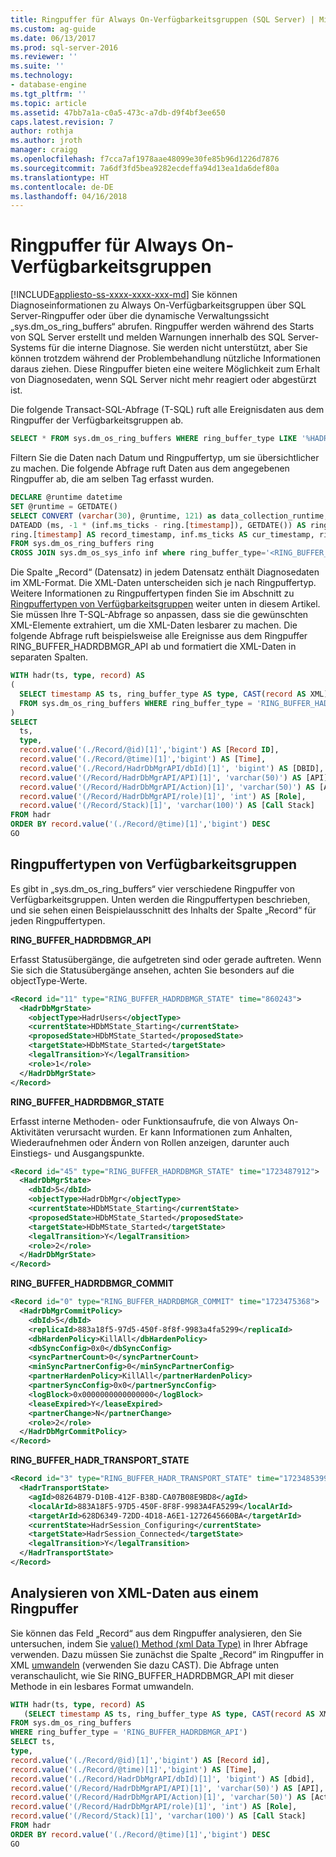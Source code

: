 ```yaml
---
title: Ringpuffer für Always On-Verfügbarkeitsgruppen (SQL Server) | Microsoft-Dokumentation
ms.custom: ag-guide
ms.date: 06/13/2017
ms.prod: sql-server-2016
ms.reviewer: ''
ms.suite: ''
ms.technology:
- database-engine
ms.tgt_pltfrm: ''
ms.topic: article
ms.assetid: 47bb7a1a-c0a5-473c-a7db-d9f4bf3ee650
caps.latest.revision: 7
author: rothja
ms.author: jroth
manager: craigg
ms.openlocfilehash: f7cca7af1978aae48099e30fe85b96d1226d7876
ms.sourcegitcommit: 7a6df3fd5bea9282ecdeffa94d13ea1da6def80a
ms.translationtype: HT
ms.contentlocale: de-DE
ms.lasthandoff: 04/16/2018
---
```

# <a name="always-on-availability-groups-ring-buffers"></a>Ringpuffer für Always On-Verfügbarkeitsgruppen
[!INCLUDE[appliesto-ss-xxxx-xxxx-xxx-md](../../../includes/appliesto-ss-xxxx-xxxx-xxx-md.md)]
  Sie können Diagnoseinformationen zu Always On-Verfügbarkeitsgruppen über SQL Server-Ringpuffer oder über die dynamische Verwaltungssicht „sys.dm_os_ring_buffers“ abrufen. Ringpuffer werden während des Starts von SQL Server erstellt und melden Warnungen innerhalb des SQL Server-Systems für die interne Diagnose. Sie werden nicht unterstützt, aber Sie können trotzdem während der Problembehandlung nützliche Informationen daraus ziehen. Diese Ringpuffer bieten eine weitere Möglichkeit zum Erhalt von Diagnosedaten, wenn SQL Server nicht mehr reagiert oder abgestürzt ist.  
  
 Die folgende Transact-SQL-Abfrage (T-SQL) ruft alle Ereignisdaten aus dem Ringpuffer der Verfügbarkeitsgruppen ab.  
  
```sql  
SELECT * FROM sys.dm_os_ring_buffers WHERE ring_buffer_type LIKE '%HADR%'  
```  
  
 Filtern Sie die Daten nach Datum und Ringpuffertyp, um sie übersichtlicher zu machen. Die folgende Abfrage ruft Daten aus dem angegebenen Ringpuffer ab, die am selben Tag erfasst wurden.  
  
```sql  
DECLARE @runtime datetime  
SET @runtime = GETDATE()  
SELECT CONVERT (varchar(30), @runtime, 121) as data_collection_runtime,   
DATEADD (ms, -1 * (inf.ms_ticks - ring.[timestamp]), GETDATE()) AS ring_buffer_record_time,   
ring.[timestamp] AS record_timestamp, inf.ms_ticks AS cur_timestamp, ring.*   
FROM sys.dm_os_ring_buffers ring  
CROSS JOIN sys.dm_os_sys_info inf where ring_buffer_type='<RING_BUFFER_TYPE>'  
```  
  
 Die Spalte „Record“ (Datensatz) in jedem Datensatz enthält Diagnosedaten im XML-Format. Die XML-Daten unterscheiden sich je nach Ringpuffertyp. Weitere Informationen zu Ringpuffertypen finden Sie im Abschnitt zu [Ringpuffertypen von Verfügbarkeitsgruppen](#BKMK_RingBufferTypes) weiter unten in diesem Artikel. Sie müssen Ihre T-SQL-Abfrage so anpassen, dass sie die gewünschten XML-Elemente extrahiert, um die XML-Daten lesbarer zu machen. Die folgende Abfrage ruft beispielsweise alle Ereignisse aus dem Ringpuffer RING_BUFFER_HADRDBMGR_API ab und formatiert die XML-Daten in separaten Spalten.  
  
```sql  
WITH hadr(ts, type, record) AS  
(  
  SELECT timestamp AS ts, ring_buffer_type AS type, CAST(record AS XML) AS record   
  FROM sys.dm_os_ring_buffers WHERE ring_buffer_type = 'RING_BUFFER_HADRDBMGR_API'  
)  
SELECT   
  ts,  
  type,  
  record.value('(./Record/@id)[1]','bigint') AS [Record ID],  
  record.value('(./Record/@time)[1]','bigint') AS [Time],  
  record.value('(./Record/HadrDbMgrAPI/dbId)[1]', 'bigint') AS [DBID],  
  record.value('(/Record/HadrDbMgrAPI/API)[1]', 'varchar(50)') AS [API],  
  record.value('(/Record/HadrDbMgrAPI/Action)[1]', 'varchar(50)') AS [Action],  
  record.value('(/Record/HadrDbMgrAPI/role)[1]', 'int') AS [Role],  
  record.value('(/Record/Stack)[1]', 'varchar(100)') AS [Call Stack]  
FROM hadr  
ORDER BY record.value('(./Record/@time)[1]','bigint') DESC  
GO  
```  
  
##  <a name="BKMK_RingBufferTypes"></a> Ringpuffertypen von Verfügbarkeitsgruppen  
 Es gibt in „sys.dm_os_ring_buffers“ vier verschiedene Ringpuffer von Verfügbarkeitsgruppen. Unten werden die Ringpuffertypen beschrieben, und sie sehen einen Beispielausschnitt des Inhalts der Spalte „Record“ für jeden Ringpuffertypen.  
  
 **RING_BUFFER_HADRDBMGR_API**  
  
 Erfasst Statusübergänge, die aufgetreten sind oder gerade auftreten. Wenn Sie sich die Statusübergänge ansehen, achten Sie besonders auf die objectType-Werte.  
  
```xml  
<Record id="11" type="RING_BUFFER_HADRDBMGR_STATE" time="860243">  
  <HadrDbMgrState>  
    <objectType>HadrUsers</objectType>  
    <currentState>HDbMState_Starting</currentState>  
    <proposedState>HDbMState_Started</proposedState>  
    <targetState>HDbMState_Started</targetState>  
    <legalTransition>Y</legalTransition>  
    <role>1</role>  
  </HadrDbMgrState>  
</Record>  
```  
  
 **RING_BUFFER_HADRDBMGR_STATE**  
  
 Erfasst interne Methoden- oder Funktionsaufrufe, die von Always On-Aktivitäten verursacht wurden. Er kann Informationen zum Anhalten, Wiederaufnehmen oder Ändern von Rollen anzeigen, darunter auch Einstiegs- und Ausgangspunkte.  
  
```xml  
<Record id="45" type="RING_BUFFER_HADRDBMGR_STATE" time="1723487912">  
  <HadrDbMgrState>  
    <dbId>5</dbId>  
    <objectType>HadrDbMgr</objectType>  
    <currentState>HDbMState_Starting</currentState>  
    <proposedState>HDbMState_Started</proposedState>  
    <targetState>HDbMState_Started</targetState>  
    <legalTransition>Y</legalTransition>  
    <role>2</role>  
  </HadrDbMgrState>  
</Record>  
```  
  
 **RING_BUFFER_HADRDBMGR_COMMIT**  
  
```xml  
<Record id="0" type="RING_BUFFER_HADRDBMGR_COMMIT" time="1723475368">  
  <HadrDbMgrCommitPolicy>  
    <dbId>5</dbId>  
    <replicaId>883a18f5-97d5-450f-8f8f-9983a4fa5299</replicaId>  
    <dbHardenPolicy>KillAll</dbHardenPolicy>  
    <dbSyncConfig>0x0</dbSyncConfig>  
    <syncPartnerCount>0</syncPartnerCount>  
    <minSyncPartnerConfig>0</minSyncPartnerConfig>  
    <partnerHardenPolicy>KillAll</partnerHardenPolicy>  
    <partnerSyncConfig>0x0</partnerSyncConfig>  
    <logBlock>0x0000000000000000</logBlock>  
    <leaseExpired>Y</leaseExpired>  
    <partnerChange>N</partnerChange>  
    <role>2</role>  
  </HadrDbMgrCommitPolicy>  
</Record>  
```  
  
 **RING_BUFFER_HADR_TRANSPORT_STATE**  
  
```xml  
<Record id="3" type="RING_BUFFER_HADR_TRANSPORT_STATE" time="1723485399">  
  <HadrTransportState>  
    <agId>08264B79-D10B-412F-B38D-CA07B08E9BD8</agId>  
    <localArId>883A18F5-97D5-450F-8F8F-9983A4FA5299</localArId>  
    <targetArId>628D6349-72DD-4D18-A6E1-1272645660BA</targetArId>  
    <currentState>HadrSession_Configuring</currentState>  
    <targetState>HadrSession_Connected</targetState>  
    <legalTransition>Y</legalTransition>  
  </HadrTransportState>  
</Record>  
```  
  
## <a name="parse-xml-data-from-a-ring-buffer"></a>Analysieren von XML-Daten aus einem Ringpuffer  
 Sie können das Feld „Record“ aus dem Ringpuffer analysieren, den Sie untersuchen, indem Sie [value&#40;&#41; Method &#40;xml Data Type&#41;](~/t-sql/xml/value-method-xml-data-type.md) in Ihrer Abfrage verwenden. Dazu müssen Sie zunächst die Spalte „Record“ im Ringpuffer in XML [umwandeln](~/t-sql/functions/cast-and-convert-transact-sql.md) (verwenden Sie dazu CAST). Die Abfrage unten veranschaulicht, wie Sie RING_BUFFER_HADRDBMGR_API mit dieser Methode in ein lesbares Format umwandeln.  
  
```sql 
WITH hadr(ts, type, record) AS  
   (SELECT timestamp AS ts, ring_buffer_type AS type, CAST(record AS XML) AS record   
FROM sys.dm_os_ring_buffers   
WHERE ring_buffer_type = 'RING_BUFFER_HADRDBMGR_API')  
SELECT ts,  
type,  
record.value('(./Record/@id)[1]','bigint') AS [Record id],  
record.value('(./Record/@time)[1]','bigint') AS [Time],  
record.value('(./Record/HadrDbMgrAPI/dbId)[1]', 'bigint') AS [dbid],  
record.value('(/Record/HadrDbMgrAPI/API)[1]', 'varchar(50)') AS [API],  
record.value('(/Record/HadrDbMgrAPI/Action)[1]', 'varchar(50)') AS [Action],  
record.value('(/Record/HadrDbMgrAPI/role)[1]', 'int') AS [Role],  
record.value('(/Record/Stack)[1]', 'varchar(100)') AS [Call Stack]  
FROM hadr  
ORDER BY record.value('(./Record/@time)[1]','bigint') DESC  
GO  
```  
  
  